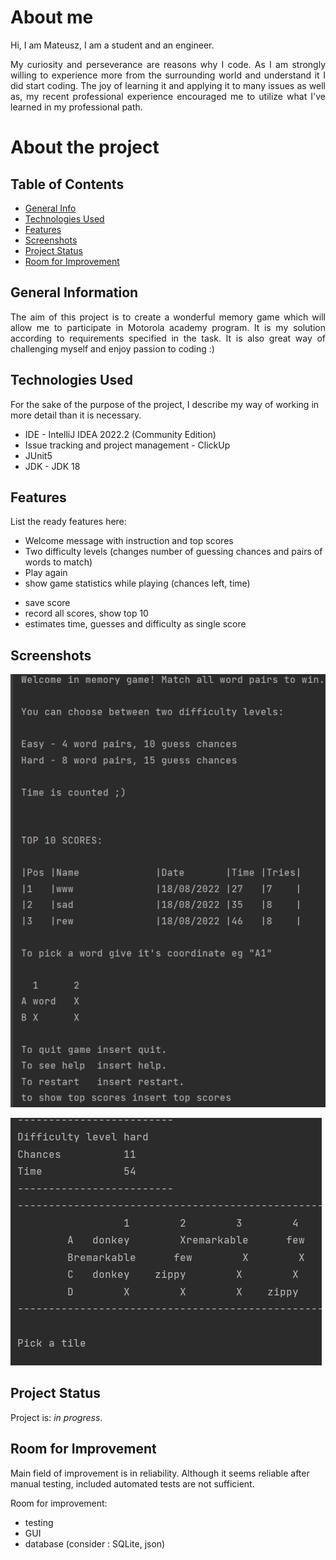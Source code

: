 # About me 

<div style="text-align: justify">
Hi, I am Mateusz, I am a student and an engineer.

 My curiosity and perseverance are reasons why I code. As I am strongly willing to experience more from the surrounding
  world and understand it I did start coding. The joy of learning it and applying it to many issues as well as, my
   recent professional experience encouraged me to utilize what I've learned in my professional path.
</div>

# About the project

## Table of Contents
* [General Info](#general-information)
* [Technologies Used](#technologies-used)
* [Features](#features)
* [Screenshots](#screenshots)
* [Project Status](#project-status)
* [Room for Improvement](#room-for-improvement)
<!-- * [License](#license) -->


## General Information

<div style="text-align: justify">
The aim of this project is to create a wonderful memory game which will allow me to participate in 
Motorola academy program. It is my solution according to requirements specified in the task.
It is also great way of challenging myself and enjoy passion to coding :)
</div>

## Technologies Used
For the sake of the purpose of the project, I describe my way of working in more detail than it is necessary.
- IDE - IntelliJ IDEA 2022.2 (Community Edition)
- Issue tracking and project management - ClickUp
- JUnit5
- JDK - JDK 18

## Features
List the ready features here:
- Welcome message with instruction and top scores 
- Two difficulty levels (changes number of guessing chances and pairs of words to match)
- Play again
- show game statistics while playing (chances left, time)
<!-- - save high score -->
- save score
- record all scores, show top 10
- estimates time, guesses and difficulty as single score


## Screenshots
![screenshot](./readMe/welcomeMessage.png)

![screenshot](./readMe/hard.png)
<!-- If you have screenshots you'd like to share, include them here. -->


## Project Status
Project is: _in progress_.

## Room for Improvement
Main field of improvement is in reliability. Although it seems reliable after manual testing,
included automated tests are not sufficient. 

Room for improvement:
- testing
- GUI
- database (consider : SQLite, json)

